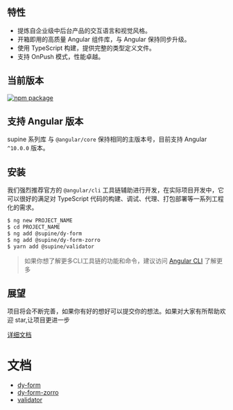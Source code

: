 ## 特性

- 提炼自企业级中后台产品的交互语言和视觉风格。
- 开箱即用的高质量 Angular 组件库，与 Angular 保持同步升级。
- 使用 TypeScript 构建，提供完整的类型定义文件。
- 支持 OnPush 模式，性能卓越。


## 当前版本

[![npm package](https://img.shields.io/npm/v/@supine/dy-form.svg?style=flat-square)](https://www.npmjs.org/package/ng-zorro-antd)
## 支持 Angular 版本

supine 系列库 与 `@angular/core` 保持相同的主版本号，目前支持 Angular `^10.0.0` 版本。

## 安装

我们强烈推荐官方的 `@angular/cli` 工具链辅助进行开发，在实际项目开发中，它可以很好的满足对 TypeScript 代码的构建、调试、代理、打包部署等一系列工程化的需求。

```bash
$ ng new PROJECT_NAME
$ cd PROJECT_NAME
$ ng add @supine/dy-form
$ ng add @supine/dy-form-zorro
$ yarn add @supine/validator
```

> 如果你想了解更多CLI工具链的功能和命令，建议访问 [Angular CLI](https://github.com/angular/angular-cli) 了解更多

## 展望

项目将会不断完善，如果你有好的想好可以提交你的想法。如果对大家有所帮助欢迎 star,让项目更进一步

[详细文档](http://120.24.164.28/)

# 文档

- [dy-form](projects/dy-form)
- [dy-form-zorro](projects/dy-form-zorro)
- [validator](projects/validator)
